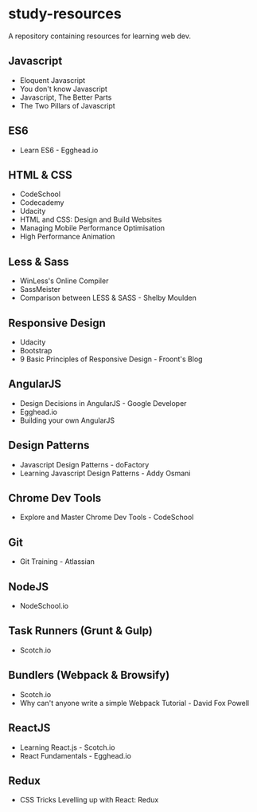 # study-resources
A repository containing resources for learning web dev.

## Javascript

- Eloquent Javascript
- You don't know Javascript
- Javascript, The Better Parts
- The Two Pillars of Javascript

## ES6

- Learn ES6 - Egghead.io

## HTML & CSS

- CodeSchool
- Codecademy
- Udacity
- HTML and CSS: Design and Build Websites
- Managing Mobile Performance Optimisation
- High Performance Animation

## Less & Sass

- WinLess's Online Compiler
- SassMeister
- Comparison between LESS & SASS - Shelby Moulden

## Responsive Design

- Udacity
- Bootstrap
- 9 Basic Principles of Responsive Design - Froont's Blog

## AngularJS

- Design Decisions in AngularJS - Google Developer
- Egghead.io
- Building your own AngularJS

## Design Patterns

- Javascript Design Patterns - doFactory
- Learning Javascript Design Patterns - Addy Osmani

## Chrome Dev Tools

- Explore and Master Chrome Dev Tools - CodeSchool

## Git

- Git Training - Atlassian

## NodeJS

- NodeSchool.io

## Task Runners (Grunt & Gulp)

- Scotch.io

## Bundlers (Webpack & Browsify)

- Scotch.io
- Why can't anyone write a simple Webpack Tutorial - David Fox Powell

## ReactJS

- Learning React.js - Scotch.io
- React Fundamentals - Egghead.io

## Redux

- CSS Tricks Levelling up with React: Redux
